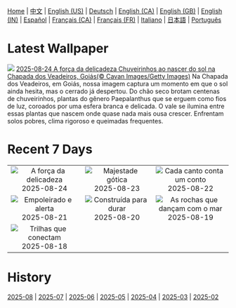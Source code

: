 [Home](../README.md) | [中文](zh-CN.md) | [English (US)](en-US.md) | [Deutsch](de-DE.md) | [English (CA)](en-CA.md) | [English (GB)](en-GB.md) | [English (IN)](en-IN.md) | [Español](es-ES.md) | [Français (CA)](fr-CA.md) | [Français (FR)](fr-FR.md) | [Italiano](it-IT.md) | [日本語](ja-JP.md) | [Português](pt-BR.md)

# Latest Wallpaper
![](https://www.bing.com/th?id=OHR.Pepalantus_PT-BR6960217232_UHD.jpg)
[2025-08-24 A força da delicadeza Chuveirinhos ao nascer do sol na Chapada dos Veadeiros, Goiás(© Cavan Images/Getty Images)](https://www.bing.com/th?id=OHR.Pepalantus_PT-BR6960217232_UHD.jpg)
Na Chapada dos Veadeiros, em Goiás, nossa imagem captura um momento em que o sol ainda hesita, mas o cerrado já despertou. Do chão seco brotam centenas de chuveirinhos, plantas do gênero Paepalanthus que se erguem como fios de luz, coroados por uma esfera branca e delicada. O vale se ilumina entre essas plantas que nascem onde quase nada mais ousa crescer. Enfrentam solos pobres, clima rigoroso e queimadas frequentes.

# Recent 7 Days
|  |  |  |
|:---:|:---:|:---:|
| ![](https://www.bing.com/th?id=OHR.Pepalantus_PT-BR6960217232_400x240.jpg "A força da delicadeza") 2025-08-24 | ![](https://www.bing.com/th?id=OHR.SaintBarbaras_PT-BR9908756704_400x240.jpg "Majestade gótica") 2025-08-23 | ![](https://www.bing.com/th?id=OHR.DiaFolk_PT-BR5591184698_400x240.jpg "Cada canto conta um conto") 2025-08-22 |
| ![](https://www.bing.com/th?id=OHR.WheatearBird_PT-BR5430723539_400x240.jpg "Empoleirado e alerta") 2025-08-21 | ![](https://www.bing.com/th?id=OHR.CitadelBonifacio_PT-BR4689124587_400x240.jpg "Construída para durar") 2025-08-20 | ![](https://www.bing.com/th?id=OHR.GipuzcoaSummer_PT-BR3784755779_400x240.jpg "As rochas que dançam com o mar") 2025-08-19 |
| ![](https://www.bing.com/th?id=OHR.AvalancheLake_PT-BR3490746058_400x240.jpg "Trilhas que conectam") 2025-08-18 |  |  |

# History
[2025-08](../archives/wallpaper/pt-BR/w_2025_08.md) | [2025-07](../archives/wallpaper/pt-BR/w_2025_07.md) | [2025-06](../archives/wallpaper/pt-BR/w_2025_06.md) | [2025-05](../archives/wallpaper/pt-BR/w_2025_05.md) | [2025-04](../archives/wallpaper/pt-BR/w_2025_04.md) | [2025-03](../archives/wallpaper/pt-BR/w_2025_03.md) | [2025-02](../archives/wallpaper/pt-BR/w_2025_02.md)
